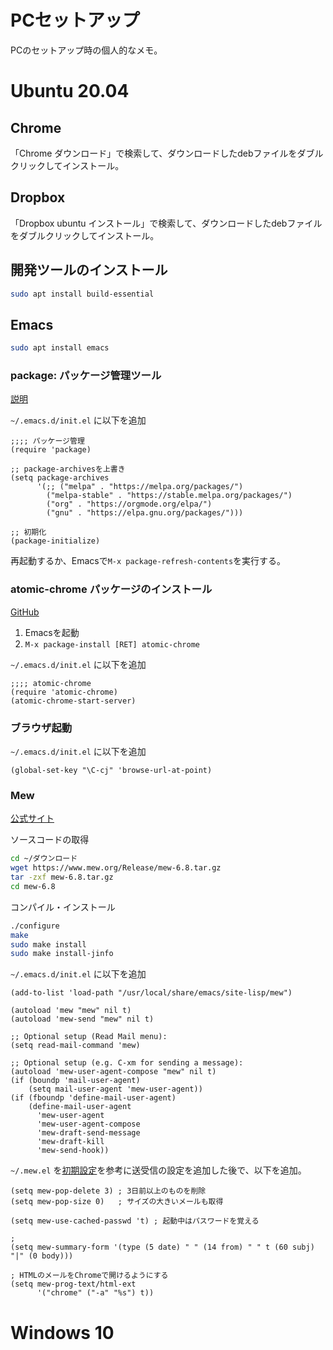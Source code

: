 # PCセットアップ

PCのセットアップ時の個人的なメモ。

# Ubuntu 20.04

## Chrome

「Chrome ダウンロード」で検索して、ダウンロードしたdebファイルをダブルクリックしてインストール。

## Dropbox

「Dropbox ubuntu インストール」で検索して、ダウンロードしたdebファイルをダブルクリックしてインストール。

## 開発ツールのインストール

```bash
sudo apt install build-essential
```

## Emacs

```bash
sudo apt install emacs
```

### package: パッケージ管理ツール

[説明](https://emacs-jp.github.io/packages/package)

`~/.emacs.d/init.el` に以下を追加

```elisp
;;;; パッケージ管理
(require 'package)

;; package-archivesを上書き
(setq package-archives
      '(;; ("melpa" . "https://melpa.org/packages/")
        ("melpa-stable" . "https://stable.melpa.org/packages/")
        ("org" . "https://orgmode.org/elpa/")
        ("gnu" . "https://elpa.gnu.org/packages/")))

;; 初期化
(package-initialize)
```

再起動するか、Emacsで`M-x package-refresh-contents`を実行する。

### atomic-chrome パッケージのインストール

[GitHub](https://github.com/alpha22jp/atomic-chrome)

1. Emacsを起動
2. `M-x package-install [RET] atomic-chrome`

`~/.emacs.d/init.el` に以下を追加

```elisp
;;;; atomic-chrome
(require 'atomic-chrome)
(atomic-chrome-start-server)
```

### ブラウザ起動

`~/.emacs.d/init.el` に以下を追加

```elisp
(global-set-key "\C-cj" 'browse-url-at-point)
```

### Mew

[公式サイト](https://www.mew.org/ja/)

ソースコードの取得

```bash
cd ~/ダウンロード
wget https://www.mew.org/Release/mew-6.8.tar.gz
tar -zxf mew-6.8.tar.gz
cd mew-6.8
```

コンパイル・インストール

```bash
./configure 
make
sudo make install
sudo make install-jinfo
```

`~/.emacs.d/init.el` に以下を追加


```elisp
(add-to-list 'load-path "/usr/local/share/emacs/site-lisp/mew")

(autoload 'mew "mew" nil t)
(autoload 'mew-send "mew" nil t)

;; Optional setup (Read Mail menu):
(setq read-mail-command 'mew)

;; Optional setup (e.g. C-xm for sending a message):
(autoload 'mew-user-agent-compose "mew" nil t)
(if (boundp 'mail-user-agent)
    (setq mail-user-agent 'mew-user-agent))
(if (fboundp 'define-mail-user-agent)
    (define-mail-user-agent
      'mew-user-agent
      'mew-user-agent-compose
      'mew-draft-send-message
      'mew-draft-kill
      'mew-send-hook))
```

`~/.mew.el` を[初期設定](https://www.mew.org/ja/info/release/mew_1.html#configuration)を参考に送受信の設定を追加した後で、以下を追加。

```elisp
(setq mew-pop-delete 3) ; 3日前以上のものを削除
(setq mew-pop-size 0)   ; サイズの大きいメールも取得

(setq mew-use-cached-passwd 't) ; 起動中はパスワードを覚える

; 
(setq mew-summary-form '(type (5 date) " " (14 from) " " t (60 subj) "|" (0 body)))

; HTMLのメールをChromeで開けるようにする
(setq mew-prog-text/html-ext
      '("chrome" ("-a" "%s") t))
```

# Windows 10
